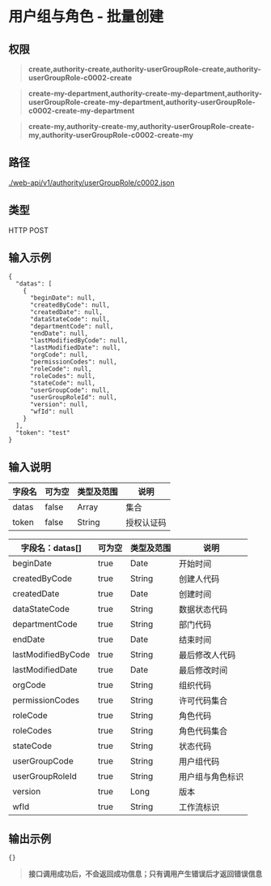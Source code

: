 # 用户组与角色 - 批量创建

## 权限

> **create,authority-create,authority-userGroupRole-create,authority-userGroupRole-c0002-create**

> **create-my-department,authority-create-my-department,authority-userGroupRole-create-my-department,authority-userGroupRole-c0002-create-my-department**

> **create-my,authority-create-my,authority-userGroupRole-create-my,authority-userGroupRole-c0002-create-my**

## 路径

[./web-api/v1/authority/userGroupRole/c0002.json](./c0002.json)

## 类型

HTTP POST

## 输入示例

```
{
  "datas": [
    {
      "beginDate": null,
      "createdByCode": null,
      "createdDate": null,
      "dataStateCode": null,
      "departmentCode": null,
      "endDate": null,
      "lastModifiedByCode": null,
      "lastModifiedDate": null,
      "orgCode": null,
      "permissionCodes": null,
      "roleCode": null,
      "roleCodes": null,
      "stateCode": null,
      "userGroupCode": null,
      "userGroupRoleId": null,
      "version": null,
      "wfId": null
    }
  ],
  "token": "test"
}
```

## 输入说明

字段名|可为空|类型及范围|说明
---|---|---|---
datas|false|Array|集合
token|false|String|授权认证码

字段名：datas[]|可为空|类型及范围|说明
---|---|---|---
beginDate|true|Date|开始时间
createdByCode|true|String|创建人代码
createdDate|true|Date|创建时间
dataStateCode|true|String|数据状态代码
departmentCode|true|String|部门代码
endDate|true|Date|结束时间
lastModifiedByCode|true|String|最后修改人代码
lastModifiedDate|true|Date|最后修改时间
orgCode|true|String|组织代码
permissionCodes|true|String|许可代码集合
roleCode|true|String|角色代码
roleCodes|true|String|角色代码集合
stateCode|true|String|状态代码
userGroupCode|true|String|用户组代码
userGroupRoleId|true|String|用户组与角色标识
version|true|Long|版本
wfId|true|String|工作流标识

## 输出示例

```
{}
```

> **接口调用成功后，不会返回成功信息；只有调用产生错误后才返回错误信息**